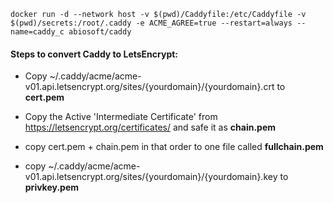 ```
docker run -d --network host -v $(pwd)/Caddyfile:/etc/Caddyfile -v $(pwd)/secrets:/root/.caddy -e ACME_AGREE=true --restart=always --name=caddy_c abiosoft/caddy
```

#### Steps to convert Caddy to LetsEncrypt:

* Copy ~/.caddy/acme/acme-v01.api.letsencrypt.org/sites/{yourdomain}/{yourdomain}.crt to **cert.pem**

* Copy the Active 'Intermediate Certificate' from https://letsencrypt.org/certificates/ and safe it as **chain.pem**

* copy cert.pem + chain.pem in that order to one file called **fullchain.pem**

* copy ~/.caddy/acme/acme-v01.api.letsencrypt.org/sites/{yourdomain}/{yourdomain}.key to **privkey.pem**
